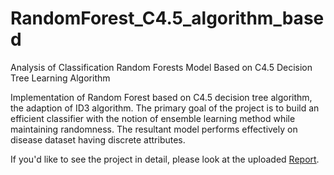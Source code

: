 # RandomForest_C4.5_algorithm_based
Analysis of Classification Random Forests Model Based on C4.5 Decision Tree Learning Algorithm

Implementation of Random Forest based on C4.5 decision tree algorithm,
the adaption of ID3 algorithm. The primary goal of the project is to
build an efficient classifier with the notion of ensemble learning
method while maintaining randomness. The resultant model performs
effectively on disease dataset having discrete attributes.

If you'd like to see the project in detail, please look at the uploaded [Report](RandomForest_C4.5_algorithm_based/Report.pdf).
